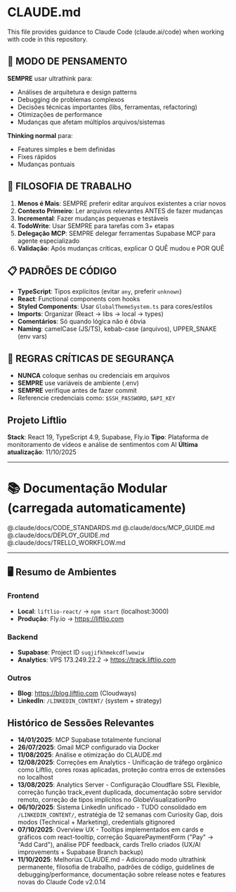 # CLAUDE.md

This file provides guidance to Claude Code (claude.ai/code) when working with code in this repository.

## 🧠 MODO DE PENSAMENTO
**SEMPRE** usar ultrathink para:
- Análises de arquitetura e design patterns
- Debugging de problemas complexos
- Decisões técnicas importantes (libs, ferramentas, refactoring)
- Otimizações de performance
- Mudanças que afetam múltiplos arquivos/sistemas

**Thinking normal** para:
- Features simples e bem definidas
- Fixes rápidos
- Mudanças pontuais

## 🎯 FILOSOFIA DE TRABALHO
1. **Menos é Mais**: SEMPRE preferir editar arquivos existentes a criar novos
2. **Contexto Primeiro**: Ler arquivos relevantes ANTES de fazer mudanças
3. **Incremental**: Fazer mudanças pequenas e testáveis
4. **TodoWrite**: Usar SEMPRE para tarefas com 3+ etapas
5. **Delegação MCP**: SEMPRE delegar ferramentas Supabase MCP para agente especializado
6. **Validação**: Após mudanças críticas, explicar O QUÊ mudou e POR QUÊ

## 📋 PADRÕES DE CÓDIGO
- **TypeScript**: Tipos explícitos (evitar `any`, preferir `unknown`)
- **React**: Functional components com hooks
- **Styled Components**: Usar `GlobalThemeSystem.ts` para cores/estilos
- **Imports**: Organizar (React → libs → local → types)
- **Comentários**: Só quando lógica não é óbvia
- **Naming**: camelCase (JS/TS), kebab-case (arquivos), UPPER_SNAKE (env vars)

## 🚨 REGRAS CRÍTICAS DE SEGURANÇA
- **NUNCA** coloque senhas ou credenciais em arquivos
- **SEMPRE** use variáveis de ambiente (.env)
- **SEMPRE** verifique antes de fazer commit
- Referencie credenciais como: `$SSH_PASSWORD`, `$API_KEY`

## Projeto Liftlio
**Stack**: React 19, TypeScript 4.9, Supabase, Fly.io
**Tipo**: Plataforma de monitoramento de vídeos e análise de sentimentos com AI
**Última atualização**: 11/10/2025

---

# 📚 Documentação Modular (carregada automaticamente)

@.claude/docs/CODE_STANDARDS.md
@.claude/docs/MCP_GUIDE.md
@.claude/docs/DEPLOY_GUIDE.md
@.claude/docs/TRELLO_WORKFLOW.md

---

## 🖥️ Resumo de Ambientes

### Frontend
- **Local**: `liftlio-react/` → `npm start` (localhost:3000)
- **Produção**: Fly.io → https://liftlio.com

### Backend
- **Supabase**: Project ID `suqjifkhmekcdflwowiw`
- **Analytics**: VPS 173.249.22.2 → https://track.liftlio.com

### Outros
- **Blog**: https://blog.liftlio.com (Cloudways)
- **LinkedIn**: `/LINKEDIN_CONTENT/` (system + strategy)

## Histórico de Sessões Relevantes
- **14/01/2025**: MCP Supabase totalmente funcional
- **26/07/2025**: Gmail MCP configurado via Docker
- **11/08/2025**: Análise e otimização do CLAUDE.md
- **12/08/2025**: Correções em Analytics - Unificação de tráfego orgânico como Liftlio, cores roxas aplicadas, proteção contra erros de extensões no localhost
- **13/08/2025**: Analytics Server - Configuração Cloudflare SSL Flexible, correção função track_event duplicada, documentação sobre servidor remoto, correção de tipos implícitos no GlobeVisualizationPro
- **06/10/2025**: Sistema LinkedIn unificado - TUDO consolidado em `/LINKEDIN_CONTENT/`, estratégia de 12 semanas com Curiosity Gap, dois modos (Technical + Marketing), credentials gitignored
- **07/10/2025**: Overview UX - Tooltips implementados em cards e gráficos com react-tooltip, correção SquarePaymentForm ("Pay" → "Add Card"), análise PDF feedback, cards Trello criados (UX/AI improvements + Supabase Branch backup)
- **11/10/2025**: Melhorias CLAUDE.md - Adicionado modo ultrathink permanente, filosofia de trabalho, padrões de código, guidelines de debugging/performance, documentação sobre release notes e features novas do Claude Code v2.0.14